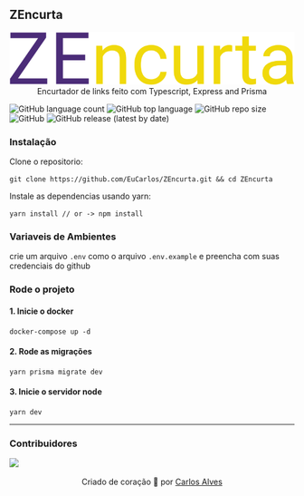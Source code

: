 ## ZEncurta

<p align="center">
    <img src="public\assets\logo.svg"/><br>
    Encurtador de links feito com Typescript, Express and Prisma
</p>

<p>
    <img alt="GitHub language count" src="https://img.shields.io/github/languages/count/EuCarlos/ZEncurta?style=flat-square">
    <img alt="GitHub top language" src="https://img.shields.io/github/languages/top/EuCarlos/ZEncurta?color=orange&style=flat-square">
    <img alt="GitHub repo size" src="https://img.shields.io/github/repo-size/EuCarlos/ZEncurta?color=yellow&style=flat-square">
    <img alt="GitHub" src="https://img.shields.io/github/license/EuCarlos/ZEncurta?style=flat-square">
    <img alt="GitHub release (latest by date)" src="https://img.shields.io/github/v/release/eucarlos/ZEncurta?style=flat-square">
</p>

### Instalação

Clone o repositorio:

    git clone https://github.com/EuCarlos/ZEncurta.git && cd ZEncurta

Instale as dependencias usando yarn:

    yarn install // or -> npm install 

### Variaveis de Ambientes
crie um arquivo `.env` como o arquivo `.env.example` e preencha com suas credenciais do github

### Rode o projeto
#### 1. Inicie o docker

    docker-compose up -d

#### 2. Rode as migrações

    yarn prisma migrate dev

#### 3. Inicie o servidor node

    yarn dev


___
### Contribuidores
<a href="https://github.com/eucarlos/ZEncurta/graphs/contributors">
  <img src="https://contrib.rocks/image?repo=eucarlos/ZEncurta" />
</a>

<p align="center">
Criado de coração 💜 por <a href="https://github.com/eucarlos/">Carlos Alves</a>
</p>